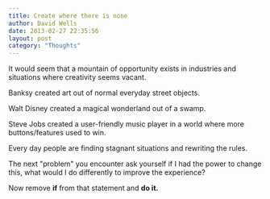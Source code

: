 ```yaml
---
title: Create where there is none
author: David Wells
date: 2013-02-27 22:35:56
layout: post
category: "Thoughts"
---
```


It would seem that a mountain of opportunity exists in industries and situations where creativity seems vacant.

Banksy created art out of normal everyday street objects.

Walt Disney created a magical wonderland out of a swamp.

Steve Jobs created a user-friendly music player in a world where more buttons/features used to win.

Every day people are finding stagnant situations and rewriting the rules.

The next "problem" you encounter ask yourself if I had the power to change this, what would I do differently to improve the experience?

Now remove **if** from that statement and **do it.**
